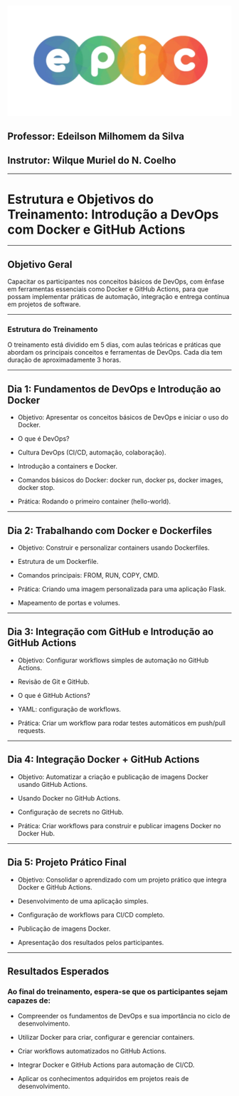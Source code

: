 ![](../img/epic_logo-removebg-preview.png)

## Professor: Edeilson Milhomem da Silva
## Instrutor: Wilque Muriel do N. Coelho

---

# Estrutura e Objetivos do Treinamento: Introdução a DevOps com Docker e GitHub Actions

---
## Objetivo Geral

Capacitar os participantes nos conceitos básicos de DevOps, com ênfase em ferramentas essenciais como Docker e GitHub Actions, para que possam implementar práticas de automação, integração e entrega contínua em projetos de software.

---

### Estrutura do Treinamento

O treinamento está dividido em 5 dias, com aulas teóricas e práticas que abordam os principais conceitos e ferramentas de DevOps. Cada dia tem duração de aproximadamente 3 horas.

---

## Dia 1: Fundamentos de DevOps e Introdução ao Docker

 - Objetivo: Apresentar os conceitos básicos de DevOps e iniciar o uso do Docker.

 - O que é DevOps?

 - Cultura DevOps (CI/CD, automação, colaboração).

 - Introdução a containers e Docker.

 - Comandos básicos do Docker: docker run, docker ps, docker images, docker stop.

 - Prática: Rodando o primeiro container (hello-world).

---

## Dia 2: Trabalhando com Docker e Dockerfiles

 - Objetivo: Construir e personalizar containers usando Dockerfiles.
 
 - Estrutura de um Dockerfile.
 
 - Comandos principais: FROM, RUN, COPY, CMD.
 
 - Prática: Criando uma imagem personalizada para uma aplicação Flask.
 
 - Mapeamento de portas e volumes.

---

## Dia 3: Integração com GitHub e Introdução ao GitHub Actions

 - Objetivo: Configurar workflows simples de automação no GitHub Actions.
 
 - Revisão de Git e GitHub.
 
 - O que é GitHub Actions?
 
 - YAML: configuração de workflows.
 
 - Prática: Criar um workflow para rodar testes automáticos em push/pull requests.

---

## Dia 4: Integração Docker + GitHub Actions

 - Objetivo: Automatizar a criação e publicação de imagens Docker usando GitHub Actions.
 
 - Usando Docker no GitHub Actions.
 
 - Configuração de secrets no GitHub.
 
 - Prática: Criar workflows para construir e publicar imagens Docker no Docker Hub.

---

## Dia 5: Projeto Prático Final

 - Objetivo: Consolidar o aprendizado com um projeto prático que integra Docker e GitHub Actions. 

 - Desenvolvimento de uma aplicação simples.

 - Configuração de workflows para CI/CD completo.

 - Publicação de imagens Docker.

 - Apresentação dos resultados pelos participantes.

---

## Resultados Esperados

### Ao final do treinamento, espera-se que os participantes sejam capazes de:

 - Compreender os fundamentos de DevOps e sua importância no ciclo de desenvolvimento.

 - Utilizar Docker para criar, configurar e gerenciar containers.

 - Criar workflows automatizados no GitHub Actions.

 - Integrar Docker e GitHub Actions para automação de CI/CD.

 - Aplicar os conhecimentos adquiridos em projetos reais de desenvolvimento.